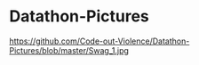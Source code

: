 # Datathon-Pictures


https://github.com/Code-out-Violence/Datathon-Pictures/blob/master/Swag_1.jpg
